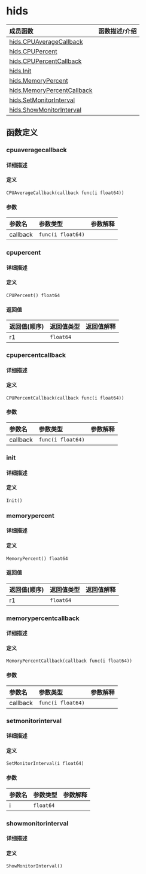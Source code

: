 # hids

|成员函数|函数描述/介绍|
|:------|:--------|
| [hids.CPUAverageCallback](#cpuaveragecallback) ||
| [hids.CPUPercent](#cpupercent) ||
| [hids.CPUPercentCallback](#cpupercentcallback) ||
| [hids.Init](#init) ||
| [hids.MemoryPercent](#memorypercent) ||
| [hids.MemoryPercentCallback](#memorypercentcallback) ||
| [hids.SetMonitorInterval](#setmonitorinterval) ||
| [hids.ShowMonitorInterval](#showmonitorinterval) ||


## 函数定义
### cpuaveragecallback

#### 详细描述


#### 定义

`CPUAverageCallback(callback func(i float64))`

#### 参数
|参数名|参数类型|参数解释|
|:-----------|:---------- |:-----------|
| callback | `func(i float64)` |   |


### cpupercent

#### 详细描述


#### 定义

`CPUPercent() float64`

#### 返回值
|返回值(顺序)|返回值类型|返回值解释|
|:-----------|:---------- |:-----------|
| r1 | `float64` |   |


### cpupercentcallback

#### 详细描述


#### 定义

`CPUPercentCallback(callback func(i float64))`

#### 参数
|参数名|参数类型|参数解释|
|:-----------|:---------- |:-----------|
| callback | `func(i float64)` |   |


### init

#### 详细描述


#### 定义

`Init()`


### memorypercent

#### 详细描述


#### 定义

`MemoryPercent() float64`

#### 返回值
|返回值(顺序)|返回值类型|返回值解释|
|:-----------|:---------- |:-----------|
| r1 | `float64` |   |


### memorypercentcallback

#### 详细描述


#### 定义

`MemoryPercentCallback(callback func(i float64))`

#### 参数
|参数名|参数类型|参数解释|
|:-----------|:---------- |:-----------|
| callback | `func(i float64)` |   |


### setmonitorinterval

#### 详细描述


#### 定义

`SetMonitorInterval(i float64)`

#### 参数
|参数名|参数类型|参数解释|
|:-----------|:---------- |:-----------|
| i | `float64` |   |


### showmonitorinterval

#### 详细描述


#### 定义

`ShowMonitorInterval()`


